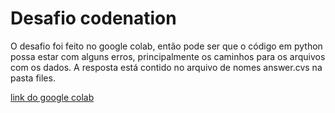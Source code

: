# Desafio codenation

O desafio foi feito no google colab, então pode ser que o código em python possa estar com alguns erros, principalmente os caminhos para os arquivos com os dados. A resposta está contido no arquivo de nomes answer.cvs na pasta files.

[link do google colab](https://colab.research.google.com/drive/1g4R9RXOzdh4NKSJRXxqM7FhbOWiCO82L)
